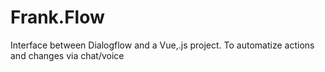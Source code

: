 # Frank.Flow
Interface between Dialogflow and a Vue,.js project. To automatize actions and changes via chat/voice
